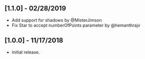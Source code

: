 ## [1.1.0] - 02/28/2019

* Add support for shadows by @MisterJimson
* Fix Star to accept numberOfPoints parameter by @hemanthrajv

## [1.0.0] - 11/17/2018

* Initial release.